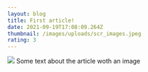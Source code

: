 ```yaml
---
layout: blog
title: First article!
date: 2021-09-19T17:08:09.264Z
thumbnail: /images/uploads/scr_images.jpeg
rating: 3
---
```


<img src="{{ site.baseurl }}/thumbnail">
Some text about the article woth an image
